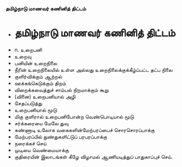 **தமிழ்நாடு மாணவர் கணினித் திட்டம்**
- # தமிழ்நாடு மாணவர் கணினித் திட்டம்
- n. உறைபனி
- உறைவு
- பனியின் உறைநிலை
- நீரின் உறைநிலையில் உள்ள அல்லது உறைநிலைக்குக்கீழ்ப்பட்ட தட்ப நிலை
- குளிர்விக்கும் ஆற்றல்
- ஊக்கங்கெடுக்கும் திறம்
- விறைக்கவைத்துச் சாம்பல் நிறமாக்கும் கூறு
- (வினை) உறைபனியால் அழி
- சேதப்படுத்து
- உறைபனியால் மூடு
- மிகு குளிரால் உறைபனிபோன்ற வெண்பொடியால் மூடு
- சர்க்கரையை மேலே துவு
- கண்ணாடி உலோக வகைகளின்மேற்பரப்பைச் சொரசொரப்பாக்கு
- மேற்பரப்பில் நுண்துகளிட்டுப் பரபரப்பாக்கு
- நரைக்கச் செய்
- முடியை வெண்மையாக்கு
- குதிரையின் இலாடங்கள் கீழே விழாமல் ஆணியடித்துப் பாதுகாப்புச் செய்.

